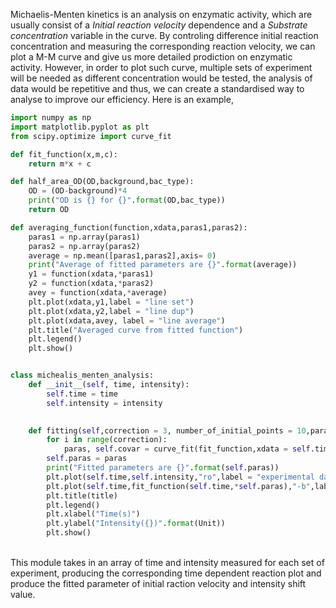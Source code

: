 Michaelis-Menten kinetics is an analysis on enzymatic activity, which are usually consist of a *Initial reaction velocity* dependence and a *Substrate concentration* variable in the curve. By controling difference initial reaction concentration and measuring the corresponding reaction velocity, we can plot a M-M curve and give us more detailed prodiction on enzymatic activity. However, in order to plot such curve, multiple sets of experiment will be needed as different concentration would be tested, the analysis of data would be repetitive and thus, we can create a standardised way to analyse to improve our efficiency. Here is an example,<br>

```python
import numpy as np
import matplotlib.pyplot as plt
from scipy.optimize import curve_fit

def fit_function(x,m,c):
    return m*x + c

def half_area_OD(OD,background,bac_type):
    OD = (OD-background)*4
    print("OD is {} for {}".format(OD,bac_type))
    return OD

def averaging_function(function,xdata,paras1,paras2):
    paras1 = np.array(paras1)
    paras2 = np.array(paras2)
    average = np.mean([paras1,paras2],axis= 0)
    print("Average of fitted parameters are {}".format(average))
    y1 = function(xdata,*paras1)
    y2 = function(xdata,*paras2)
    avey = function(xdata,*average)
    plt.plot(xdata,y1,label = "line set")
    plt.plot(xdata,y2,label = "line dup")
    plt.plot(xdata,avey, label = "line average")
    plt.title("Averaged curve from fitted function")
    plt.legend()
    plt.show()


class michealis_menten_analysis:
    def __init__(self, time, intensity):
        self.time = time
        self.intensity = intensity

    
    def fitting(self,correction = 3, number_of_initial_points = 10,paras = None,starting_data_point = 0, title = "MM exp vs fitted data",Unit = None):
        for i in range(correction):
            paras, self.covar = curve_fit(fit_function,xdata = self.time[starting_data_point:number_of_initial_points+1],ydata = self.intensity[starting_data_point:number_of_initial_points+1],p0=paras)
        self.paras = paras
        print("Fitted parameters are {}".format(self.paras))
        plt.plot(self.time,self.intensity,"ro",label = "experimental data")
        plt.plot(self.time,fit_function(self.time,*self.paras),"-b",label = "fitted curve")
        plt.title(title)
        plt.legend()
        plt.xlabel("Time(s)")
        plt.ylabel("Intensity({})".format(Unit))
        plt.show()

```
<br>
This module takes in an array of time and intensity measured for each set of experiment, producing the corresponding time dependent reaction plot and produce the fitted parameter of initial raction velocity and intensity shift value.